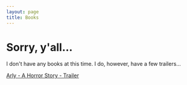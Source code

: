 ```yaml
---
layout: page
title: Books
---
```


<h1> Sorry,  y'all... </h1>
<p> I don't have any books at this time. I do, however, have a few trailers...</p>
<a href = "https://samuraiowl.github.io/trailer-arly">Arly - A Horror Story - Trailer</a href>

